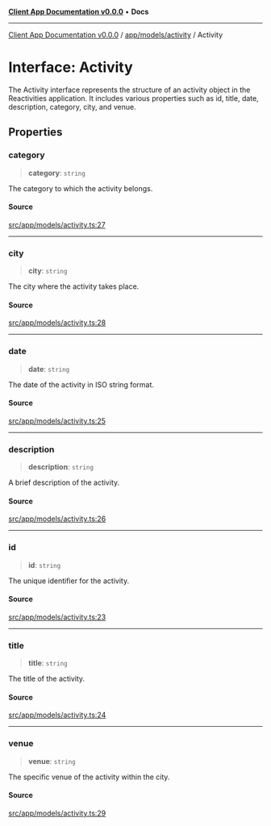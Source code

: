[**Client App Documentation v0.0.0**](../../../../README.md) • **Docs**

***

[Client App Documentation v0.0.0](../../../../README.md) / [app/models/activity](../README.md) / Activity

# Interface: Activity

The Activity interface represents the structure of an activity object in the Reactivities application.
It includes various properties such as id, title, date, description, category, city, and venue.

## Properties

### category

> **category**: `string`

The category to which the activity belongs.

#### Source

[src/app/models/activity.ts:27](https://github.com/jimmykurian/Reactivities/blob/f9f070aaf98b4106e71d50f160dc9e1dc32565f3/client-app/src/app/models/activity.ts#L27)

***

### city

> **city**: `string`

The city where the activity takes place.

#### Source

[src/app/models/activity.ts:28](https://github.com/jimmykurian/Reactivities/blob/f9f070aaf98b4106e71d50f160dc9e1dc32565f3/client-app/src/app/models/activity.ts#L28)

***

### date

> **date**: `string`

The date of the activity in ISO string format.

#### Source

[src/app/models/activity.ts:25](https://github.com/jimmykurian/Reactivities/blob/f9f070aaf98b4106e71d50f160dc9e1dc32565f3/client-app/src/app/models/activity.ts#L25)

***

### description

> **description**: `string`

A brief description of the activity.

#### Source

[src/app/models/activity.ts:26](https://github.com/jimmykurian/Reactivities/blob/f9f070aaf98b4106e71d50f160dc9e1dc32565f3/client-app/src/app/models/activity.ts#L26)

***

### id

> **id**: `string`

The unique identifier for the activity.

#### Source

[src/app/models/activity.ts:23](https://github.com/jimmykurian/Reactivities/blob/f9f070aaf98b4106e71d50f160dc9e1dc32565f3/client-app/src/app/models/activity.ts#L23)

***

### title

> **title**: `string`

The title of the activity.

#### Source

[src/app/models/activity.ts:24](https://github.com/jimmykurian/Reactivities/blob/f9f070aaf98b4106e71d50f160dc9e1dc32565f3/client-app/src/app/models/activity.ts#L24)

***

### venue

> **venue**: `string`

The specific venue of the activity within the city.

#### Source

[src/app/models/activity.ts:29](https://github.com/jimmykurian/Reactivities/blob/f9f070aaf98b4106e71d50f160dc9e1dc32565f3/client-app/src/app/models/activity.ts#L29)
